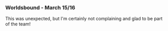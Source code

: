### Worldsbound - March 15/16

This was unexpected, but I'm certainly not complaining and glad to be part of the team!